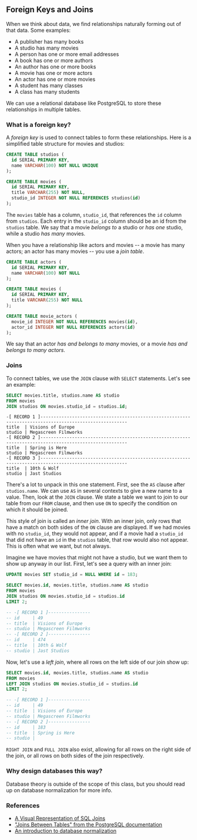 ## Foreign Keys and Joins

When we think about data, we find relationships naturally forming out of that data. Some examples:

- A publisher has many books
- A studio has many movies
- A person has one or more email addresses
- A book has one or more authors
- An author has one or more books
- A movie has one or more actors
- An actor has one or more movies
- A student has many classes
- A class has many students

We can use a relational database like PostgreSQL to store these relationships in multiple tables.

### What is a foreign key?

A _foreign key_ is used to connect tables to form these relationships. Here is a simplified table structure for movies and studios:

```sql
CREATE TABLE studios (
  id SERIAL PRIMARY KEY,
  name VARCHAR(100) NOT NULL UNIQUE
);

CREATE TABLE movies (
  id SERIAL PRIMARY KEY,
  title VARCHAR(255) NOT NULL,
  studio_id INTEGER NOT NULL REFERENCES studios(id)
);
```

The `movies` table has a column, `studio_id`, that references the `id` column from `studios`. Each entry in the `studio_id` column should be an id from the `studios` table. We say that a movie _belongs to_ a studio or _has one_ studio, while a studio _has many_ movies.

When you have a relationship like actors and movies -- a movie has many actors; an actor has many movies -- you use a _join table_.

```sql
CREATE TABLE actors (
  id SERIAL PRIMARY KEY,
  name VARCHAR(100) NOT NULL
);

CREATE TABLE movies (
  id SERIAL PRIMARY KEY,
  title VARCHAR(255) NOT NULL
);

CREATE TABLE movie_actors (
  movie_id INTEGER NOT NULL REFERENCES movies(id),
  actor_id INTEGER NOT NULL REFERENCES actors(id)
);
```

We say that an actor _has and belongs to many_ movies, or a movie _has and belongs to many actors_.

### Joins

To connect tables, we use the `JOIN` clause with `SELECT` statements. Let's see an example:

```sql
SELECT movies.title, studios.name AS studio
FROM movies
JOIN studios ON movies.studio_id = studios.id;
```

```
-[ RECORD 1 ]-------------------------------------------------------------------------------------------------------
title  | Visions of Europe
studio | Megascreen Filmworks
-[ RECORD 2 ]-------------------------------------------------------------------------------------------------------
title  | Spring is Here
studio | Megascreen Filmworks
-[ RECORD 3 ]-------------------------------------------------------------------------------------------------------
title  | 10th & Wolf
studio | Jast Studios
```

There's a lot to unpack in this one statement. First, see the `AS` clause after `studios.name`. We can use `AS` in several contexts to give a new name to a value. Then, look at the `JOIN` clause. We state a table we want to join to our table from our `FROM` clause, and then use `ON` to specify the condition on which it should be joined.

This style of join is called an _inner join_. With an inner join, only rows that have a match on both sides of the `ON` clause are displayed. If we had movies with no `studio_id`, they would not appear, and if a movie had a `studio_id` that did not have an `id` in the `studios` table, that row would also not appear. This is often what we want, but not always.

Imagine we have movies that might not have a studio, but we want them to show up anyway in our list. First, let's see a query with an inner join:

```sql
UPDATE movies SET studio_id = NULL WHERE id = 183;

SELECT movies.id, movies.title, studios.name AS studio
FROM movies
JOIN studios ON movies.studio_id = studios.id
LIMIT 2;

-- -[ RECORD 1 ]----------------
-- id     | 49
-- title  | Visions of Europe
-- studio | Megascreen Filmworks
-- -[ RECORD 2 ]----------------
-- id     | 474
-- title  | 10th & Wolf
-- studio | Jast Studios
```

Now, let's use a _left join_, where all rows on the left side of our join show up:

```sql
SELECT movies.id, movies.title, studios.name AS studio
FROM movies
LEFT JOIN studios ON movies.studio_id = studios.id
LIMIT 2;

-- -[ RECORD 1 ]----------------
-- id     | 49
-- title  | Visions of Europe
-- studio | Megascreen Filmworks
-- -[ RECORD 2 ]----------------
-- id     | 183
-- title  | Spring is Here
-- studio | 
```

`RIGHT JOIN` and `FULL JOIN` also exist, allowing for all rows on the right side of the join, or all rows on both sides of the join respectively.

### Why design databases this way?

Database theory is outside of the scope of this class, but you should read up on database normalization for more info.

### References

* [A Visual Representation of SQL Joins](https://www.codeproject.com/Articles/33052/Visual-Representation-of-SQL-Joins)
* ["Joins Between Tables" from the PostgreSQL documentation](https://www.postgresql.org/docs/9.6/static/tutorial-join.html)
* [An introduction to database normalization](http://phlonx.com/resources/nf3/)